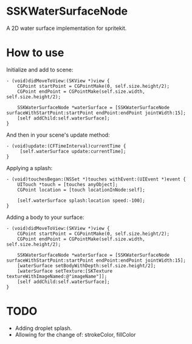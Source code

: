 # SSKWaterSurfaceNode
A 2D water surface implementation for spritekit.

# How to use
Initialize and add to scene:

```
- (void)didMoveToView:(SKView *)view {
    CGPoint startPoint = CGPointMake(0, self.size.height/2);
    CGPoint endPoint = CGPointMake(self.size.width, self.size.height/2);
    
    SSKWaterSurfaceNode *waterSurface = [SSKWaterSurfaceNode surfaceWithStartPoint:startPoint endPoint:endPoint jointWidth:15];
    [self addChild:self.waterSurface];
}
```

And then in your scene's update method:

```
- (void)update:(CFTimeInterval)currentTime {
     [self.waterSurface update:currentTime];
}
```

Applying a splash:

```
- (void)touchesBegan:(NSSet *)touches withEvent:(UIEvent *)event {
    UITouch *touch = [touches anyObject];
    CGPoint location = [touch locationInNode:self];
    
    [self.waterSurface splash:location speed:-100];
}
```

Adding a body to your surface:

```
- (void)didMoveToView:(SKView *)view {
    CGPoint startPoint = CGPointMake(0, self.size.height/2);
    CGPoint endPoint = CGPointMake(self.size.width, self.size.height/2);
    
    SSKWaterSurfaceNode *waterSurface = [SSKWaterSurfaceNode surfaceWithStartPoint:startPoint endPoint:endPoint jointWidth:15];
    [waterSurface setBodyWithDepth:self.size.height/2];
    [waterSurface setTexture:[SKTexture textureWithImageNamed:@"imageName"]];
    [self addChild:self.waterSurface];
}
```

# TODO
* Adding droplet splash.
* Allowing for the change of: strokeColor, fillColor

